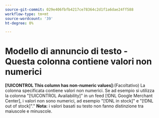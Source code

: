 ```yaml
---
source-git-commit: 029e406fbfb4217ce78364c2d1f1a6dae24ff588
workflow-type: tm+mt
source-wordcount: '39'
ht-degree: 0%

---
```

# Modello di annuncio di testo - Questa colonna contiene valori non numerici

**[!UICONTROL This column has non-numeric values]:**(Facoltativo) La colonna specificata contiene valori non numerici. Se ad esempio si utilizza la colonna &quot;[!UICONTROL Availability]&quot; in un feed [!DNL Google Merchant Center], i valori non sono numerici, ad esempio &quot;[!DNL in stock]&quot; e &quot;[!DNL out of stock]&quot;.&quot; **Nota:** i valori basati su testo non fanno distinzione tra maiuscole e minuscole.
